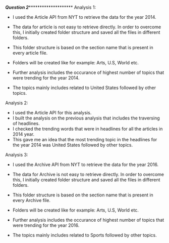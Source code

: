 *******************************************************Question 2***************************************************************************
Analysis 1:

- I used the Article API from NYT to retrieve the data for the year 2014. 
- The data for article is not easy to retrieve directly. In order to overcome this, I initially created folder structure and saved all the files in different folders.
- This folder structure is based on the section name that is present in every article file.
- Folders will be created like for example: Arts, U.S, World etc.

- Further analysis includes the occurance of highest number of topics that were trending for the year 2014.
- The topics mainly includes related to United States followed by other topics.


Analysis 2:

- I used the Article API for this analysis.
- I built the analysis on the previous analysis that includes the traversing of headlines.
- I checked the trending words that were in headlines for all the articles in 2014 year.
- This gave me an idea that the most trending topic in the headlines for the year 2014 was United States followed by other topics.


Analysis 3:

- I used the Archive API from NYT to retrieve the data for the year 2016. 
- The data for Archive is not easy to retrieve directly. In order to overcome this, I initially created folder structure and saved all the files in different folders.
- This folder structure is based on the section name that is present in every Archive file.
- Folders will be created like for example: Arts, U.S, World etc.

- Further analysis includes the occurance of highest number of topics that were trending for the year 2016.
- The topics mainly includes related to Sports followed by other topics.

